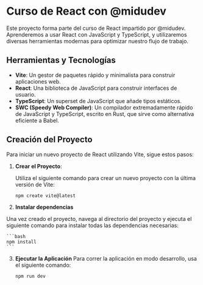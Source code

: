 # Curso de React con @midudev

Este proyecto forma parte del curso de React impartido por @midudev. Aprenderemos a usar React con JavaScript y TypeScript, y utilizaremos diversas herramientas modernas para optimizar nuestro flujo de trabajo.

## Herramientas y Tecnologías

- **Vite**: Un gestor de paquetes rápido y minimalista para construir aplicaciones web.
- **React**: Una biblioteca de JavaScript para construir interfaces de usuario.
- **TypeScript**: Un superset de JavaScript que añade tipos estáticos.
- **SWC (Speedy Web Compiler)**: Un compilador extremadamente rápido de JavaScript y TypeScript, escrito en Rust, que sirve como alternativa eficiente a Babel.

## Creación del Proyecto

Para iniciar un nuevo proyecto de React utilizando Vite, sigue estos pasos:

1. **Crear el Proyecto**:

   Utiliza el siguiente comando para crear un nuevo proyecto con la última versión de Vite:

   ```bash
   npm create vite@latest

2. **Instalar dependencias**

Una vez creado el proyecto, navega al directorio del proyecto y ejecuta el siguiente comando para instalar todas las dependencias necesarias:

    ```bash
    npm install
    ```

3. **Ejecutar la Aplicación**
Para correr la aplicación en modo desarrollo, usa el siguiente comando:
    ```bash
    npm run dev
    ```